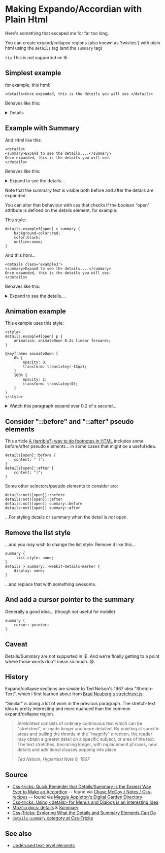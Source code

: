 ﻿# Making Expando/Accordian with Plain Html

Here's something that escaped me for far too long.

You can create expand/collapse regions (also known as 'twisties') with plain html using the `details` tag (and the `summary` tag)

`tip` This is not supported on IE.

## Simplest example

for example, this html:

	<details>Once expanded, this is the details you will see.</details>

Behaves like this:

<details>Once expanded, this is the details you will see.</details>

## Example with Summary

And Html like this:

	<details>
	<summary>Expand to see the details....</summary>
	Once expanded, this is the details you will see.
	</details>

Behaves like this:

<details>
<summary>Expand to see the details....</summary>
Once expanded, this is the details you will see.
</details>

Note that the summary text is visible both before and after the details are expanded.

You can alter that behaviour with css that checks if the boolean "open" attribute is defined on the details element, for example:

This style:

	details.example3[open] > summary {
		background-color:red;
		color:black;
		outline:none;
	}

And this html...

	<details class='example3'>
	<summary>Expand to see the details....</summary>
	Once expanded, this is the details you will see.
	</details>

Behaves like this:

<details class='example3'>
<summary>Expand to see the details....</summary>
Once expanded, this is the details you will see.
</details>

<style>
details.example3[open] > summary { background-color:red;color:black;outline:none;}
</style>

## Animation example

This example uses this style:

	<style>
	details.example4[open] p {
		animation: animateDown 0.2s linear forwards;
	}

	@keyframes animateDown {
		0% {
			opacity: 0;
			transform: translatey(-15px);
		}
		100% {
			opacity: 1;
			transform: translatey(0);
		}
	}
	</style>

<style>
details.example4[open] p {
  animation: animateDown 0.2s linear forwards;
}

@keyframes animateDown {
  0% {
    opacity: 0;
    transform: translatey(-15px);
  }
  100% {
    opacity: 1;
    transform: translatey(0);
  }
}
</style>

<details class='example4'>
<summary>Watch this paragraph expand over 0.2 of a second...</summary>
<p>Once expanded, this is the details you will see. I've made this text detail a bit bigger than some of the others. I hope that it is ok. Also, it includes a paragraph tag that is used for selecting the section to which the animation is applied.</p>
</details>

## Consider "::before" and "::after" pseudo elements

This article [A (terrible?) way to do footnotes in HTML](https://shkspr.mobi/blog/2020/12/a-terrible-way-to-do-footnotes-in-html/) includes some before/after pseudo elements... in some cases that might be a useful idea.

	details[open]::before {
		content: " [";
	}
	details[open]::after {
		content: "]";
	}

Some other selectors/pseudo elements to consider are:

	details:not([open])::before
	details:not([open])::after
	details:not([open]) summary::before
	details:not([open]) summary::after

...For styling details or summary when the detail is *not* open.

## Remove the list style

...and you may wish to change the list style. Remove it like this...

	summary {
		 list-style: none;
	}
	details > summary::-webkit-details-marker {
		display: none;
	}

...and replace that with something awesome.

## And add a cursor pointer to the summary

Generally a good idea... (though not useful for mobile)

	summary {
		cursor: pointer;
	}

## Caveat

Details/Summary are not supported in IE. And we're finally getting to a point where those words don't mean so much. 😅.

## History

Expand/collapse sections are *similar* to Ted Nelson's 1967 idea "Stretch-Text", which I first learned about from [Brad Neuberg's stretchtext.js](http://codinginparadise.org/ebooks/html/blog/stretchtext.html).

"Similar" is doing a lot of work in the previous paragraph. The stretch-text idea is pretty interesting and more nuanced than the common expand/collapse region.

> Stretchtext consists of ordinary continuous text which can be "stretched", or made longer and more detailed. By pointing at specific areas and pulling the throttle in the "magnify" direction, the reader may obtain a greater detail on a specific subject, or area of the text. The text stretches, becoming longer, with replacement phrases, new details and additional clauses popping into place.
>
> *Ted Nelson, Hypertext Note 8, 1967*

## Source

- [Css-tricks: Quick Reminder that Details/Summary is the Easiest Way Ever to Make an Accordion](https://css-tricks.com/quick-reminder-that-details-summary-is-the-easiest-way-ever-to-make-an-accordion/) -- found via [Chase McCoy / Notes / Css-recipes](https://chasem.co/notes/css-recipes/#accordions) -- found via [Maggie Appleton's Digital Garden Directory](https://github.com/MaggieAppleton/digital-gardeners/#digital-garden-directory)
- [Css-tricks: Using &lt;details&gt; for Menus and Dialogs is an Interesting Idea](https://css-tricks.com/using-details-for-menus-and-dialogs-is-an-interesting-idea/)
- [Mozilla docs: details](https://developer.mozilla.org/en-US/docs/Web/HTML/Element/details) &amp; [Summary](https://developer.mozilla.org/en-US/docs/Web/HTML/Element/summary)
- [Css-Tricks: Exploring What the Details and Summary Elements Can Do](https://css-tricks.com/exploring-what-the-details-and-summary-elements-can-do/)
- [`details-summary` category at Css-Tricks](https://css-tricks.com/tag/details-summary/)

## See also

- [Underused text-level elements](semantic_tips.md)
